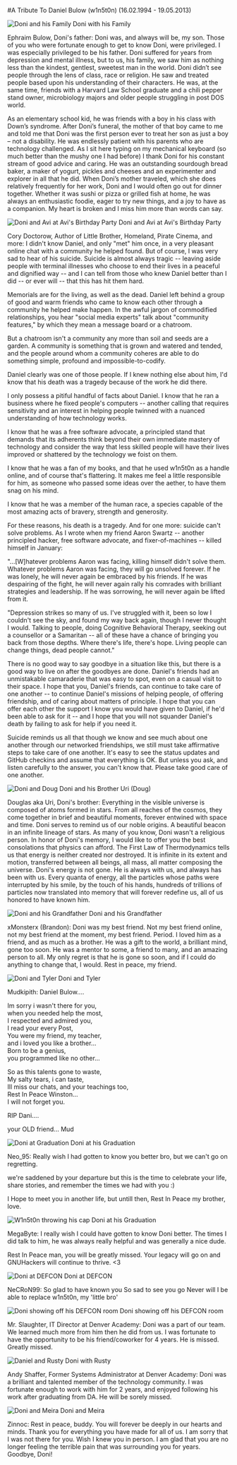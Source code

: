 #A Tribute To Daniel Bulow (w1n5t0n) (16.02.1994 - 19.05.2013)

![Doni and his Family](img/doni_with_family.jpg)
Doni with his Family

Ephraim Bulow, Doni's father: Doni was, and always will be, my son.  Those of you who were fortunate enough to get to know Doni, were privileged.  I was especially privileged to be his father.  Doni suffered for years from depression and mental illness, but to us, his family, we saw him as nothing less than the kindest, gentlest, sweetest man in the world.  Doni didn’t see people through the lens of class, race or religion.  He saw and treated people based upon his understanding of their characters.   He was, at the same time, friends with a Harvard Law School graduate and a chili pepper stand owner, microbiology majors and older people struggling in post DOS world.
 
As an elementary school kid, he was friends with a boy in his class with Down’s syndrome.  After Doni’s funeral, the mother of that boy came to me and told me that Doni was the first person ever to treat her son as just a boy – not a disability.  He was endlessly patient with his parents who are technology challenged.  As I sit here typing on my mechanical keyboard (so much better than the mushy one I had before) I thank Doni for his constant stream of good advice and caring.  He was an outstanding sourdough bread baker, a maker of yogurt, pickles and cheeses and an experimenter and explorer in all that he did.  When Doni’s mother traveled, which she does relatively frequently for her work, Doni and I would often go out for dinner together.  Whether it was sushi or pizza or grilled fish at home, he was always an enthusiastic foodie, eager to try new things, and a joy to have as a companion.  My heart is broken and I miss him more than words can say.

![Doni and Avi at Avi's Birthday Party](img/doni_and_avi_birthday.jpg)
Doni and Avi at Avi's Birthday Party

Cory Doctorow, Author of Little Brother, Homeland, Pirate Cinema, and more: I didn't know Daniel, and only "met" him once, in a very pleasant
online chat with a community he helped found. But of course, I was
very sad to hear of his suicide. Suicide is almost always tragic --
leaving aside people with terminal illnesses who choose to end their
lives in a peaceful and dignified way -- and I can tell from those who
knew Daniel better than I did -- or ever will -- that this has hit
them hard.

Memorials are for the living, as well as the dead. Daniel left behind
a group of good and warm friends who came to know each other through a
community he helped make happen. In the awful jargon of commodified
relationships, you hear "social media experts" talk about "community
features," by which they mean a message board or a chatroom.

But a chatroom isn't a community any more than soil and seeds are a
garden. A community is something that is grown and watered and tended,
and the people around whom a community coheres are able to do
something simple, profound and impossible-to-codify.

Daniel clearly was one of those people. If I knew nothing else about
him, I'd know that his death was a tragedy because of the work he did
there.

I only possess a pitiful handful of facts about Daniel. I know that he
ran a business where he fixed people's computers -- another calling
that requires sensitivity and an interest in helping people twinned
with a nuanced understanding of how technology works.

I know that he was a free software advocate, a principled stand that
demands that its adherents think beyond their own immediate mastery of
technology and consider the way that less skilled people will have
their lives improved or shattered by the technology we foist on them.

I know that he was a fan of my books, and that he used w1n5t0n as a
handle online, and of course that's flattering. It makes me feel a
little responsible for him, as someone who passed some ideas over the
aether, to have them snag on his mind.

I know that he was a member of the human race, a species capable of
the most amazing acts of bravery, strength and generosity.

For these reasons, his death is a tragedy. And for one more: suicide
can't solve problems. As I wrote when my friend Aaron Swartz --
another principled hacker, free software advocate, and
fixer-of-machines -- killed himself in January:

"...[W]hatever problems Aaron was facing, killing himself didn't solve
them. Whatever problems Aaron was facing, they will go unsolved
forever. If he was lonely, he will never again be embraced by his
friends. If he was despairing of the fight, he will never again rally
his comrades with brilliant strategies and leadership. If he was
sorrowing, he will never again be lifted from it.

"Depression strikes so many of us. I've struggled with it, been so low
I couldn't see the sky, and found my way back again, though I never
thought I would. Talking to people, doing Cognitive Behavioral
Therapy, seeking out a counsellor or a Samaritan -- all of these have
a chance of bringing you back from those depths. Where there's life,
there's hope. Living people can change things, dead people cannot."

There is no good way to say goodbye in a situation like this, but
there is a good way to live on after the goodbyes are done. Daniel's
friends had an unmistakable camaraderie that was easy to spot, even on
a casual visit to their space. I hope that you, Daniel's friends, can
continue to take care of one another -- to continue Daniel's missions
of helping people, of offering friendship, and of caring about matters
of principle. I hope that you can offer each other the support I know
you would have given to Daniel, if he'd been able to ask for it -- and
I hope that you will not squander Daniel's death by failing to ask for
help if you need it.

Suicide reminds us all that though we know and see much about one
another through our networked friendships, we still must take
affirmative steps to take care of one another. It's easy to see the
status updates and GitHub checkins and assume that everything is OK.
But unless you ask, and listen carefully to the answer, you can't know
that. Please take good care of one another.

![Doni and Doug](img/w1n5t0n_and_doug.jpg)
Doni and his Brother Uri (Doug)

Douglas aka Uri, Doni's brother: Everything in the visible universe is composed of atoms formed in stars. From all reaches of the cosmos, they come together in brief and beautiful moments, forever entwined with space and time. Doni serves to remind us of our noble origins. A beautiful beacon in an infinite lineage of stars.
As many of you know, Doni wasn't a religious person. In honor of Doni's memory, I would like to offer you the best consolations that physics can afford. The First Law of Thermodynamics tells us that energy is neither created nor destroyed. It is infinite in its extent and motion, transferred between all beings, all mass, all matter composing the universe. Doni's energy is not gone. He is always with us, and always has been with us. Every quanta of energy, all the particles whose paths were interrupted by his smile, by the touch of his hands, hundreds of trillions of particles now translated into memory that will forever redefine us, all of us honored to have known him.

![Doni and his Grandfather](img/grandpa_and_doni.jpg)
Doni and his Grandfather

xMonsterx (Brandon): Doni was my best friend. Not my best friend online, not my best friend at the moment, my best friend. Period. I loved him as a friend, and as much as a brother. He was a gift to the world, a brilliant mind, gone too soon. He was a mentor to some, a friend to many, and an amazing person to all. My only regret is that he is gone so soon, and if I could do anything to change that, I would. Rest in peace, my friend.

![Doni and Tyler](img/tyler_and_doni.jpg)
Doni and Tyler

Mudkipith: Daniel Bulow....

Im sorry i wasn't there for you,  
when you needed help the most,  
I respected and admired you,  
I read your every Post,  
You were my friend, my teacher,  
and i loved you like a brother...  
Born to be a genius,  
you programmed like no other...  

So as this talents gone to waste,  
My salty tears, i can taste,  
Ill miss our chats, and your teachings too,   
Rest In Peace Winston...  
I will not forget you.  

RIP Dani....

your OLD friend...
Mud

![Doni at Graduation](img/w1n5t0n_grad_1.jpg)
Doni at his Graduation

Neo_95: Really wish I had gotten to know you better bro, but we can't go on regretting.

we're saddened by your departure but this is the time to celebrate your life, share
stories, and remember the times we had with you :)

I Hope to meet you in another life, but untill then, Rest In Peace my brother, love.

![W1n5t0n throwing his cap](img/w1n5t0n_grad_2.jpg)
Doni at his Graduation

MegaByte: I really wish I could have gotten to know Doni better. The times I did talk to him, he was always really helpful and was generally a nice dude.

Rest In Peace man, you will be greatly missed. Your legacy will go on and GNUHackers will continue to thrive. <3

![Doni at DEFCON](img/doni_at_defcon_1.jpg)
Doni at DEFCON

NeCRoN99: So glad to have known you
So sad to see you go
Never will I be able to replace
w1n5t0n, my 'little bro'

![Doni showing off his DEFCON room](img/doni_at_defcon_room.jpg)
Doni showing off his DEFCON room

Mr. Slaughter, IT Director at Denver Academy: Doni was a part of our team. We learned much more from him then he did from us. I was fortunate to have the opportunity to be his friend/coworker for 4 years. He is missed. Greatly missed.

![Daniel and Rusty](img/w1n5t0n_and_Rusty_3.jpg)
Doni with Rusty

Andy Shaffer, Former Systems Administrator at Denver Academy: Doni was a brilliant and talented member of the technology community. I was fortunate enough to work with him for 2 years, and enjoyed following his work after graduating from DA. He will be sorely missed.

![Doni and Meira](img/doni_and_meira.jpg)
Doni and Meira

Zinnoc: Rest in peace, buddy. You will forever be deeply in our hearts and minds. Thank you for everything you have made for all of us. I am sorry that I was not there for you. Wish I knew you in person. I am glad that you are no longer feeling the terrible pain that was surrounding you for years. Goodbye, Doni!